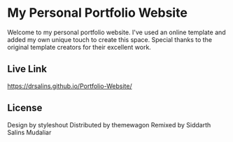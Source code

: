 # My Personal Portfolio Website

Welcome to my personal portfolio website. I've used an online template and added my own unique touch to create this space. Special thanks to the original template creators for their excellent work.


## Live Link

https://drsalins.github.io/Portfolio-Website/

## License

Design by styleshout 
Distributed by themewagon
Remixed by Siddarth Salins Mudaliar
